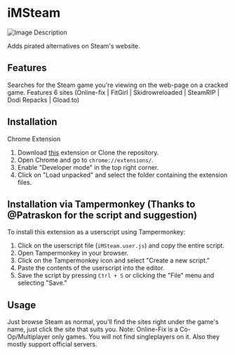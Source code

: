 # iMSteam

![Image Description](https://i.imgur.com/EsVJVeb.png)

Adds pirated alternatives on Steam's website. 

## Features
Searches for the Steam game you're viewing on the web-page on a cracked game. 
Features 6 sites (Online-fix | FitGirl | Skidrowreloaded | SteamRIP | Dodi Repacks | Gload.to)

## Installation
Chrome Extension
1. Download [this](https://github.com/iMAboud/iMSteam/raw/main/iMSteamV1.1.rar) extension or Clone the repository.
2. Open Chrome and go to `chrome://extensions/`.
3. Enable "Developer mode" in the top right corner.
4. Click on "Load unpacked" and select the folder containing the extension files.

## Installation via Tampermonkey (Thanks to @Patraskon for the script and suggestion)

To install this extension as a userscript using Tampermonkey:

1. Click on the userscript file (`iMSteam.user.js`) and copy the entire script.
2. Open Tampermonkey in your browser.
3. Click on the Tampermonkey icon and select "Create a new script."
4. Paste the contents of the userscript into the editor.
5. Save the script by pressing `Ctrl + S` or clicking the "File" menu and selecting "Save."


## Usage

Just browse Steam as normal, you'll find the sites right under the game's name, just click the site that suits you. 
Note: Online-Fix is a Co-Op/Multiplayer only games. You will not find singleplayers on it. Also they mostly support official servers. 

